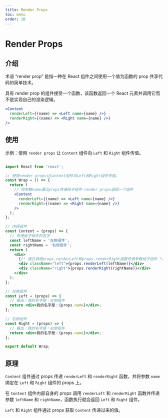 ```yaml
---
title: Render Props
toc: menu
order: 10
---
```



# Render Props

## 介绍

术语 “render prop” 是指一种在 React 组件之间使用一个值为函数的 prop 共享代码的简单技术。

<Alert type="info">
  具有 render prop 的组件接受一个函数，该函数返回一个 React 元素并调用它而不是实现自己的渲染逻辑。
</Alert>

```jsx | pure
<Content
  renderLeft={(name) => <Left name={name} />}
  renderRight={(name) => <Right name={name} />}
/>
```

## 使用

示例：使用 `render props` 让 `Content` 组件向 `Left` 和 `Right` 组件传值。

```jsx

import React from 'react';

// 使用render props让Content组件向Left和Right组件传值。
const Wrap = () => {
  return (
    // 将参数name通过props传递给子组件-render props返回一个组件
    <Content
      renderLeft={(name) => <Left name={name} />}
      renderRight={(name) => <Right name={name} />}
    />
  );
};

// 内容组件
const Content = (props) => {
  // 传递给子组件的名字
  const leftName = '左侧组件';
  const rightName = '右侧组件';
  return (
    <div>
      {/* 通过调用props.renderLeft和props.renderRight函数传递参数给子组件 */}
      <div className="left">{props.renderLeft(leftName)}</div>
      <div className="right">{props.renderRight(rightName)}</div>
    </div>
  );
};

// 左侧组件
const Left = (props) => {
  // 输出：我的名字是：左侧组件
  return <div>我的名字是：{props.name}</div>;
};

// 右侧组件
const Right = (props) => {
  // 输出：我的名字是：右侧组件
  return <div>我的名字是：{props.name}</div>;
};

export default Wrap;
```

## 原理

`Content` 组件通过 props 传递 `renderLeft` 和 `renderRight` 函数，并将参数 `name` 绑定在 `Left` 和 `Right` 组件的 props 上。

在 `Content` 组件内部自身的 props 调用 `renderLeft` 和 `renderRight` 函数并传递参数 `leftName` 和 `rightName`，函数执行就会返回 `Left` 和 `Right` 组件。

`Left` 和 `Right` 组件通过 props 获取 `Content` 传递过来的值。
